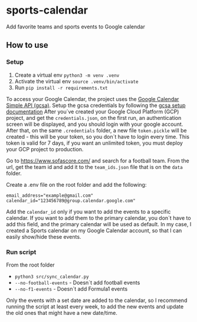 
# sports-calendar

  

Add favorite teams and sports events to Google calendar

  

## How to use
### Setup

1.  Create a virtual env  `python3 -m venv .venv`
2.  Activate the virtual env  `source .venv/bin/activate`
3.  Run  `pip install -r requirements.txt`

To access your Google Calendar, the project uses the [Google Calendar Simple API (gcsa)](https://github.com/kuzmoyev/google-calendar-simple-api). Setup the gcsa credentials by following the [gcsa setup documentation](https://google-calendar-simple-api.readthedocs.io/en/latest/getting_started.html#credentials)
After you´ve created your Google Cloud Platform (GCP) project, and get the `credentials.json`, on the first run, an authentication screen will be displayed, and you should login with your google account. After that, on the same `.credentials` folder, a new file `token.pickle` will be created - this will be your token, so you don´t have to login every time. This token is valid for 7 days, if you want an unlimited token, you must deploy your GCP project to production.


Go to https://www.sofascore.com/ and search for a football team. From the url, get the team id and add it to the `team_ids.json` file that is on the `data` folder.

Create a .env file on the root folder and add the following:

    email_address="example@gmail.com"
    calendar_id="123456789@group.calendar.google.com"
Add the `calendar_id` only if you want to add the events to a specific calendar. If you want to add them to the primary calendar, you don´t have to add this field, and the primary calendar will be used as default. In my case, I created a Sports calendar on my Google Calendar account, so that I can easily show/hide these events.


### Run script

From the root folder

-   `python3 src/sync_calendar.py` 
-   `--no-football-events`  - Doesn´t add football events
-   `--no-f1-events`  - Doesn´t add Formula1 events

Only the events with a set date are added to the calendar, so I recommend running the script at least every week, to add the new events and update the old ones that might have a new date/time.
